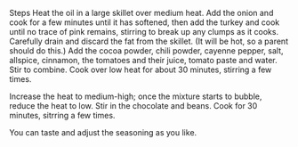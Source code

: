 Steps
Heat the oil in a large skillet over medium heat. Add the onion and cook for a few minutes until it has softened, then add the turkey and cook until no trace of pink remains, stirring to break up any clumps as it cooks. Carefully drain and discard the fat from the skillet. (It will be hot, so a parent should do this.)
Add the cocoa powder, chili powder, cayenne pepper, salt, allspice, cinnamon, the tomatoes and their juice, tomato paste and water. Stir to combine. Cook over low heat for about 30 minutes, stirring a few times.

Increase the heat to medium-high; once the mixture starts to bubble, reduce the heat to low. Stir in the chocolate and beans. Cook for 30 minutes, sitrring a few times.

You can taste and adjust the seasoning as you like.